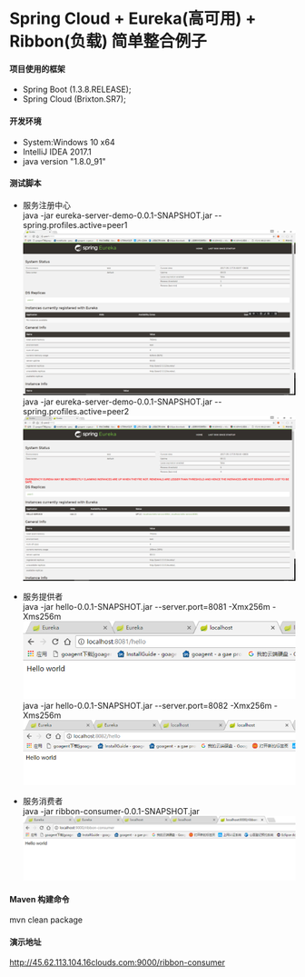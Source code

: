 # Spring Cloud + Eureka(高可用) + Ribbon(负载) 简单整合例子

#### 项目使用的框架

- Spring Boot (1.3.8.RELEASE);
- Spring Cloud (Brixton.SR7);


#### 开发环境
- System:Windows 10 x64 
- IntelliJ IDEA 2017.1
- java version "1.8.0_91"


#### 测试脚本
- 服务注册中心  
java -jar eureka-server-demo-0.0.1-SNAPSHOT.jar --spring.profiles.active=peer1  
![](https://github.com/dezhenglu/SpringCloudDemo/blob/master/screenshots/QQ图片20170511160303.png)   
java -jar eureka-server-demo-0.0.1-SNAPSHOT.jar --spring.profiles.active=peer2   
![](https://github.com/dezhenglu/SpringCloudDemo/blob/master/screenshots/QQ截图20170511160339.png)   

- 服务提供者   
java -jar hello-0.0.1-SNAPSHOT.jar --server.port=8081 -Xmx256m -Xms256m   
![](https://github.com/dezhenglu/SpringCloudDemo/blob/master/screenshots/QQ截图20170511160423.png)   
java -jar hello-0.0.1-SNAPSHOT.jar --server.port=8082 -Xmx256m -Xms256m   
![](https://github.com/dezhenglu/SpringCloudDemo/blob/master/screenshots/QQ截图20170511160435.png)   

- 服务消费者   
java -jar ribbon-consumer-0.0.1-SNAPSHOT.jar    
![](https://github.com/dezhenglu/SpringCloudDemo/blob/master/screenshots/QQ截图20170511160445.png)   

#### Maven 构建命令   
mvn clean package   

#### 演示地址   
http://45.62.113.104.16clouds.com:9000/ribbon-consumer







